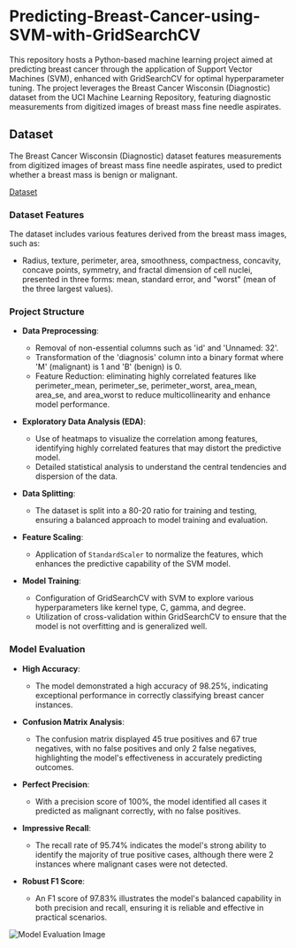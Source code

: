 # Predicting-Breast-Cancer-using-SVM-with-GridSearchCV

This repository hosts a Python-based machine learning project aimed at predicting breast cancer through the application of Support Vector Machines (SVM), enhanced with GridSearchCV for optimal hyperparameter tuning. The project leverages the Breast Cancer Wisconsin (Diagnostic) dataset from the UCI Machine Learning Repository, featuring diagnostic measurements from digitized images of breast mass fine needle aspirates.

## Dataset
The Breast Cancer Wisconsin (Diagnostic) dataset features measurements from digitized images of breast mass fine needle aspirates, used to predict whether a breast mass is benign or malignant.

[Dataset](https://archive.ics.uci.edu/dataset/17/breast+cancer+wisconsin+diagnostic)

### Dataset Features

The dataset includes various features derived from the breast mass images, such as:
- Radius, texture, perimeter, area, smoothness, compactness, concavity, concave points, symmetry, and fractal dimension of cell nuclei, presented in three forms: mean, standard error, and "worst" (mean of the three largest values).

### Project Structure

- **Data Preprocessing**:
  - Removal of non-essential columns such as 'id' and 'Unnamed: 32'.
  - Transformation of the 'diagnosis' column into a binary format where 'M' (malignant) is 1 and 'B' (benign) is 0.
  - Feature Reduction: eliminating highly correlated features like perimeter_mean, perimeter_se, perimeter_worst, area_mean, area_se, and area_worst to reduce multicollinearity and enhance model performance.

- **Exploratory Data Analysis (EDA)**:
  - Use of heatmaps to visualize the correlation among features, identifying highly correlated features that may distort the predictive model.
  - Detailed statistical analysis to understand the central tendencies and dispersion of the data.
    
- **Data Splitting**:
  - The dataset is split into a 80-20 ratio for training and testing, ensuring a balanced approach to model training and evaluation.
    
- **Feature Scaling**:
  - Application of `StandardScaler` to normalize the features, which enhances the predictive capability of the SVM model.
    
- **Model Training**:
  - Configuration of GridSearchCV with SVM to explore various hyperparameters like kernel type, C, gamma, and degree.
  - Utilization of cross-validation within GridSearchCV to ensure that the model is not overfitting and is generalized well.
    
### Model Evaluation

- **High Accuracy**:
  - The model demonstrated a high accuracy of 98.25%, indicating exceptional performance in correctly classifying breast cancer instances.

- **Confusion Matrix Analysis**:
  - The confusion matrix displayed 45 true positives and 67 true negatives, with no false positives and only 2 false negatives, highlighting the model's effectiveness in accurately predicting outcomes.

- **Perfect Precision**:
  - With a precision score of 100%, the model identified all cases it predicted as malignant correctly, with no false positives.
    
- **Impressive Recall**:
  - The recall rate of 95.74% indicates the model's strong ability to identify the majority of true positive cases, although there were 2 instances where malignant cases were not detected.

- **Robust F1 Score**:
  - An F1 score of 97.83% illustrates the model's balanced capability in both precision and recall, ensuring it is reliable and effective in practical scenarios.

![Model Evaluation Image](https://github.com/user-attachments/assets/e540e481-42de-452f-b6a0-cde478b74e58)

  
